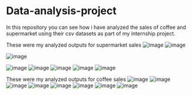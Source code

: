 # Data-analysis-project
In this repository you can see how i have analyzed the sales of coffee and supermarket using their csv datasets as part of my internship project.

These were my analyzed outputs for supermarket sales
![image](https://github.com/user-attachments/assets/2d405826-8f74-46dd-afbf-b33d340032a9)
![image](https://github.com/user-attachments/assets/28267ca6-78ea-467c-bbf7-45d7aaba205a)

![image](https://github.com/user-attachments/assets/21cd02ca-1595-4c76-a907-cb73440fa70f)

![image](https://github.com/user-attachments/assets/1e7c7add-afa0-4ee3-9fe1-dfb3e4e1e91c)
![image](https://github.com/user-attachments/assets/53b1e925-1d2d-4b9a-8cb1-760ba064a2dd)
![image](https://github.com/user-attachments/assets/c1027b52-986e-4015-8f80-033fdca3feec)
![image](https://github.com/user-attachments/assets/92144214-5f19-4819-9bf8-373931b4dfbf)
![image](https://github.com/user-attachments/assets/c20c25a9-7d64-4037-ac29-334c8043a29c)

These were my analyzed outputs for coffee sales
![image](https://github.com/user-attachments/assets/1b4a170f-f7c4-44a3-874f-d0887977e75d)
![image](https://github.com/user-attachments/assets/d665c652-8a4f-4149-8151-8b5cc3048d98)
![image](https://github.com/user-attachments/assets/c75a3585-6648-4b8e-882d-1a50f23e5823)
![image](https://github.com/user-attachments/assets/e11da38a-e3b3-4382-846f-79e1feb6b83d)
![image](https://github.com/user-attachments/assets/36ff675e-df38-473f-a01a-cd0dc64c6257)
![image](https://github.com/user-attachments/assets/626264ab-ab63-41de-892d-9951e80f0db9)
![image](https://github.com/user-attachments/assets/f3bec7d1-dbf0-4e31-8692-cacd9cbc1567)
![image](https://github.com/user-attachments/assets/1a93736b-6cd0-485d-8aa6-068d5f7a535b)



